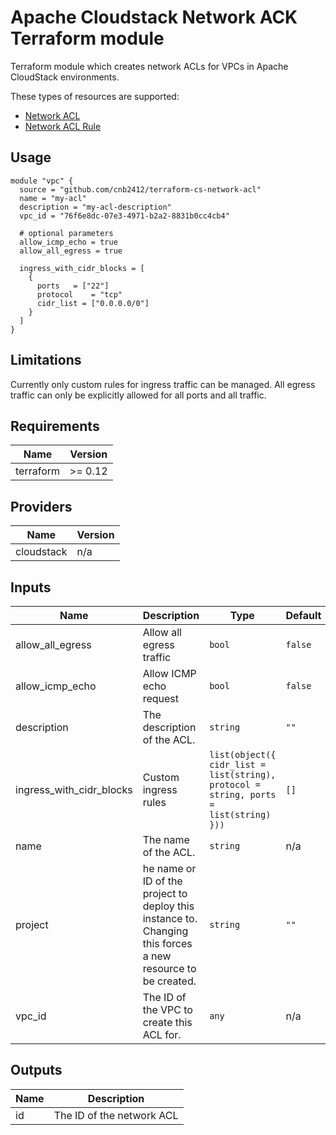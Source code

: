 # Apache Cloudstack Network ACK Terraform module

Terraform module which creates network ACLs for VPCs in Apache CloudStack
environments.

These types of resources are supported:

* [Network ACL](https://www.terraform.io/docs/providers/cloudstack/r/network_acl.html)
* [Network ACL Rule](https://www.terraform.io/docs/providers/cloudstack/r/network_acl_rule.html)


## Usage

```hcl
module "vpc" {
  source = "github.com/cnb2412/terraform-cs-network-acl"
  name = "my-acl"
  description = "my-acl-description"
  vpc_id = "76f6e8dc-07e3-4971-b2a2-8831b0cc4cb4"

  # optional parameters
  allow_icmp_echo = true
  allow_all_egress = true

  ingress_with_cidr_blocks = [
    {
      ports   = ["22"]
      protocol    = "tcp"
      cidr_list = ["0.0.0.0/0"]
    }
  ]
}
```

## Limitations

Currently only custom rules for ingress traffic can be managed. 
All egress traffic can only be explicitly allowed for all ports and all traffic.

<!-- BEGINNING OF PRE-COMMIT-TERRAFORM DOCS HOOK -->
## Requirements

| Name | Version |
|------|---------|
| terraform | >= 0.12 |

## Providers

| Name | Version |
|------|---------|
| cloudstack | n/a |

## Inputs

| Name | Description | Type | Default | Required |
|------|-------------|------|---------|:--------:|
| allow\_all\_egress | Allow all egress traffic | `bool` | `false` | no |
| allow\_icmp\_echo | Allow ICMP echo request | `bool` | `false` | no |
| description | The description of the ACL. | `string` | `""` | no |
| ingress\_with\_cidr\_blocks | Custom ingress rules | `list(object({ cidr_list = list(string), protocol = string, ports = list(string) }))` | `[]` | no |
| name | The name of the ACL. | `string` | n/a | yes |
| project | he name or ID of the project to deploy this instance to. Changing this forces a new resource to be created. | `string` | `""` | no |
| vpc\_id | The ID of the VPC to create this ACL for. | `any` | n/a | yes |

## Outputs

| Name | Description |
|------|-------------|
| id | The ID of the network ACL |

<!-- END OF PRE-COMMIT-TERRAFORM DOCS HOOK -->